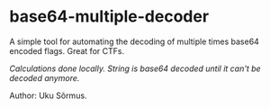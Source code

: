 # base64-multiple-decoder

A simple tool for automating the decoding of multiple times base64 encoded flags. Great for CTFs.

_Calculations done locally. String is base64 decoded until it can't be decoded anymore._

Author: Uku Sõrmus.
